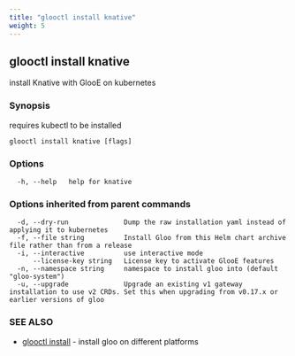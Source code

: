 ```yaml
---
title: "glooctl install knative"
weight: 5
---
```

## glooctl install knative

install Knative with GlooE on kubernetes

### Synopsis

requires kubectl to be installed

```
glooctl install knative [flags]
```

### Options

```
  -h, --help   help for knative
```

### Options inherited from parent commands

```
  -d, --dry-run              Dump the raw installation yaml instead of applying it to kubernetes
  -f, --file string          Install Gloo from this Helm chart archive file rather than from a release
  -i, --interactive          use interactive mode
      --license-key string   License key to activate GlooE features
  -n, --namespace string     namespace to install gloo into (default "gloo-system")
  -u, --upgrade              Upgrade an existing v1 gateway installation to use v2 CRDs. Set this when upgrading from v0.17.x or earlier versions of gloo
```

### SEE ALSO

* [glooctl install](../glooctl_install)	 - install gloo on different platforms

